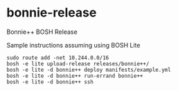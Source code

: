 # bonnie-release

Bonnie++ BOSH Release

Sample instructions assuming using BOSH Lite
```
sudo route add -net 10.244.0.0/16
bosh -e lite upload-release releases/bonnie++/
bosh -e lite -d bonnie++ deploy manifests/example.yml
bosh -e lite -d bonnie++ run-errand bonnie++
bosh -e lite -d bonnie++ ssh
```
